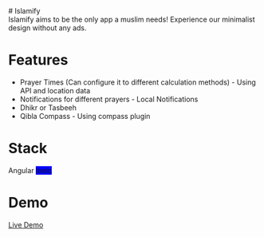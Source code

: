 <div>
# Islamify
</div>
Islamify aims to be the only app a muslim needs! Experience our minimalist design without any ads.

# Features

- Prayer Times (Can configure it to different calculation methods) - Using API and location data
- Notifications for different prayers - Local Notifications
- Dhikr or Tasbeeh
- Qibla Compass - Using compass plugin

# Stack
<div> 
<span class="stack-item">Angular</span>
<span class="stack-item" style="background-color: blue">Ionic</span>
</div>

# Demo
<div class='demo-container'>
 <a target="_blank" href="https://d2c5pkcwce6dg7.cloudfront.net/tabs/qibla">Live Demo</a>
</div>


